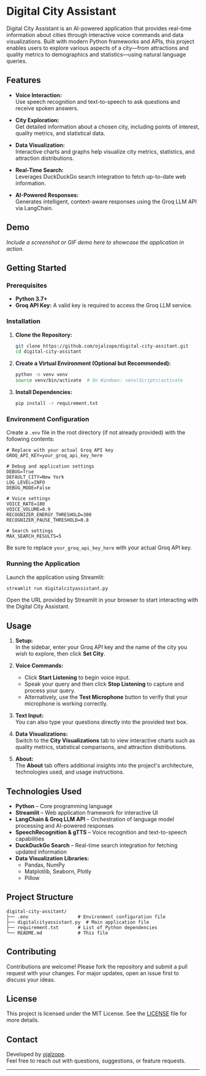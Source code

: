 # Digital City Assistant

Digital City Assistant is an AI-powered application that provides real-time information about cities through interactive voice commands and data visualizations. Built with modern Python frameworks and APIs, this project enables users to explore various aspects of a city—from attractions and quality metrics to demographics and statistics—using natural language queries.

## Features

- **Voice Interaction:**  
  Use speech recognition and text-to-speech to ask questions and receive spoken answers.

- **City Exploration:**  
  Get detailed information about a chosen city, including points of interest, quality metrics, and statistical data.

- **Data Visualization:**  
  Interactive charts and graphs help visualize city metrics, statistics, and attraction distributions.

- **Real-Time Search:**  
  Leverages DuckDuckGo search integration to fetch up-to-date web information.

- **AI-Powered Responses:**  
  Generates intelligent, context-aware responses using the Groq LLM API via LangChain.

## Demo

*Include a screenshot or GIF demo here to showcase the application in action.*

## Getting Started

### Prerequisites

- **Python 3.7+**  
- **Groq API Key:** A valid key is required to access the Groq LLM service.

### Installation

1. **Clone the Repository:**

   ```bash
   git clone https://github.com/ojalzope/digital-city-assitant.git
   cd digital-city-assitant
   ```

2. **Create a Virtual Environment (Optional but Recommended):**

   ```bash
   python -m venv venv
   source venv/bin/activate  # On Windows: venv\Scripts\activate
   ```

3. **Install Dependencies:**

   ```bash
   pip install -r requirement.txt
   ```

### Environment Configuration

Create a `.env` file in the root directory (if not already provided) with the following contents:

```
# Replace with your actual Groq API key
GROQ_API_KEY=your_groq_api_key_here

# Debug and application settings
DEBUG=True
DEFAULT_CITY=New York
LOG_LEVEL=INFO
DEBUG_MODE=False

# Voice settings
VOICE_RATE=180
VOICE_VOLUME=0.9
RECOGNIZER_ENERGY_THRESHOLD=300
RECOGNIZER_PAUSE_THRESHOLD=0.8

# Search settings
MAX_SEARCH_RESULTS=5
```

Be sure to replace `your_groq_api_key_here` with your actual Groq API key.

### Running the Application

Launch the application using Streamlit:

```bash
streamlit run digitalcityassistant.py
```

Open the URL provided by Streamlit in your browser to start interacting with the Digital City Assistant.

## Usage

1. **Setup:**  
   In the sidebar, enter your Groq API key and the name of the city you wish to explore, then click **Set City**.

2. **Voice Commands:**  
   - Click **Start Listening** to begin voice input.  
   - Speak your query and then click **Stop Listening** to capture and process your query.
   - Alternatively, use the **Test Microphone** button to verify that your microphone is working correctly.

3. **Text Input:**  
   You can also type your questions directly into the provided text box.

4. **Data Visualizations:**  
   Switch to the **City Visualizations** tab to view interactive charts such as quality metrics, statistical comparisons, and attraction distributions.

5. **About:**  
   The **About** tab offers additional insights into the project's architecture, technologies used, and usage instructions.

## Technologies Used

- **Python** – Core programming language
- **Streamlit** – Web application framework for interactive UI
- **LangChain & Groq LLM API** – Orchestration of language model processing and AI-powered responses
- **SpeechRecognition & gTTS** – Voice recognition and text-to-speech capabilities
- **DuckDuckGo Search** – Real-time search integration for fetching updated information
- **Data Visualization Libraries:**  
  - Pandas, NumPy  
  - Matplotlib, Seaborn, Plotly  
  - Pillow

## Project Structure

```
digital-city-assitant/
├── .env                  # Environment configuration file
├── digitalcityassistant.py  # Main application file
├── requirement.txt       # List of Python dependencies
└── README.md             # This file
```

## Contributing

Contributions are welcome! Please fork the repository and submit a pull request with your changes. For major updates, open an issue first to discuss your ideas.

## License

This project is licensed under the MIT License. See the [LICENSE](LICENSE) file for more details.

## Contact

Developed by [ojalzope](https://github.com/ojalzope).  
Feel free to reach out with questions, suggestions, or feature requests.

---

